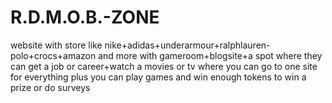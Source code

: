 # R.D.M.O.B.-ZONE
website with store like nike+adidas+underarmour+ralphlauren-polo+crocs+amazon and more with gameroom+blogsite+a spot where they can get a job or career+watch a movies or tv where you can go to one site for everything plus you can play games and win enough tokens to win a prize or do surveys
